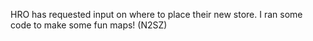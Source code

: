 HRO has requested input on where to place their new store. I ran some code to make some fun maps!  (N2SZ)
